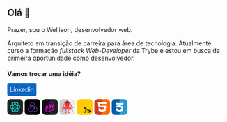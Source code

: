 ## Olá 👋

Prazer, sou o Wellison, desenvolvedor web. 

Arquiteto em transição de carreira para área de tecnologia. Atualmente curso a formação *fullstack Web-Developer* da Trybe e estou em busca da primeira oportunidade como desenvolvedor.
<br>


#### Vamos trocar uma idéia? 

<a href="https://www.linkedin.com/in/wellison-mdias" style="text-decoration:none; background-color: #0a66c2; padding: 6px; border-radius: 4px; color: white;">Linkedin</a>
<br>

<span>
  <img src="https://raw.githubusercontent.com/wellison-md/square-badges/main/badges/langs/react.svg" height="36px">
  <img src="https://raw.githubusercontent.com/wellison-md/square-badges/main/badges/langs/redux.svg" height="36px">
  <img src="https://raw.githubusercontent.com/wellison-md/square-badges/main/badges/langs/jest.svg" height="36px">
  <img src="https://raw.githubusercontent.com/wellison-md/square-badges/main/badges/langs/rtl.svg" height="36px">

  <img src="https://raw.githubusercontent.com/wellison-md/square-badges/main/badges/langs/js.svg" height="36px">
  <img src="https://raw.githubusercontent.com/wellison-md/square-badges/main/badges/langs/html5.svg" height="36px">
  <img src="https://raw.githubusercontent.com/wellison-md/square-badges/main/badges/langs/css3.svg" height="36px">
  
</span>
